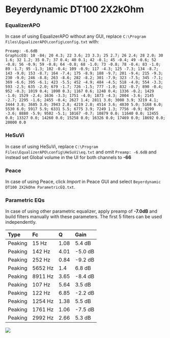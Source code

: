 # Beyerdynamic DT100 2X2kOhm

### EqualizerAPO
In case of using EqualizerAPO without any GUI, replace `C:\Program Files\EqualizerAPO\config\config.txt`
with:
```
Preamp: -6.6dB
GraphicEQ: 10 -84; 20 4.3; 22 3.6; 23 3.3; 25 2.7; 26 2.4; 28 2.0; 30 1.6; 32 1.2; 35 0.7; 37 0.4; 40 0.1; 42 -0.1; 45 -0.4; 49 -0.6; 52 -0.8; 56 -0.9; 59 -0.8; 64 -0.8; 68 -1.0; 73 -0.8; 78 -0.4; 83 -1.0; 89 -1.7; 95 -1.3; 102 -0.4; 109 -0.9; 117 -4.3; 125 -7.3; 134 -8.7; 143 -9.0; 153 -8.7; 164 -7.4; 175 -8.9; 188 -9.7; 201 -9.4; 215 -9.3; 230 -9.0; 246 -8.8; 263 -8.6; 282 -8.2; 301 -7.9; 323 -7.5; 345 -7.1; 369 -6.6; 395 -6.1; 423 -5.5; 452 -4.9; 484 -4.5; 518 -4.0; 554 -3.3; 593 -2.5; 635 -2.0; 679 -1.7; 726 -1.5; 777 -1.0; 832 -0.7; 890 -0.4; 952 -0.3; 1019 0.4; 1090 0.3; 1167 0.6; 1248 0.4; 1336 -0.2; 1429 -1.0; 1529 -2.4; 1636 -3.3; 1751 -4.0; 1873 -4.3; 2004 -3.6; 2145 -2.7; 2295 -1.6; 2455 -0.4; 2627 1.4; 2811 3.0; 3008 3.9; 3219 4.1; 3444 3.8; 3685 3.0; 3943 2.8; 4219 2.8; 4514 3.6; 4830 5.0; 5168 6.0; 5530 6.0; 5917 5.9; 6331 5.5; 6775 3.9; 7249 1.3; 7756 -0.9; 8299 -3.6; 8880 -5.9; 9502 -5.1; 10167 -0.7; 10879 0.0; 11640 0.0; 12455 0.0; 13327 0.0; 14260 0.0; 15258 0.0; 16326 0.0; 17469 0.0; 18692 0.0; 20000 0.0
```

### HeSuVi
In case of using HeSuVi, replace `C:\Program Files\EqualizerAPO\config\HeSuVi\eq.txt` and omit `Preamp:
-6.6dB` and instead set Global volume in the UI for both channels to **-66**

### Peace
In case of using Peace, click *Import* in Peace GUI and select `Beyerdynamic DT100 2X2kOhm ParametricEQ.txt`.

### Parametric EQs
In case of using other parametric equalizer, apply preamp of **-7.0dB** and build filters manually with
these parameters. The first 5 filters can be used independently.

| Type    | Fc      |    Q | Gain    |
|:--------|:--------|:-----|:--------|
| Peaking | 15 Hz   | 1.08 | 5.4 dB  |
| Peaking | 142 Hz  | 4.01 | -5.0 dB |
| Peaking | 252 Hz  | 0.84 | -9.2 dB |
| Peaking | 5652 Hz | 1.4  | 6.8 dB  |
| Peaking | 8911 Hz | 3.65 | -8.4 dB |
| Peaking | 107 Hz  | 5.64 | 3.5 dB  |
| Peaking | 122 Hz  | 6.85 | -2.2 dB |
| Peaking | 1254 Hz | 1.38 | 5.5 dB  |
| Peaking | 1761 Hz | 1.06 | -7.5 dB |
| Peaking | 2992 Hz | 2.66 | 5.3 dB  |

![](https://raw.githubusercontent.com/jaakkopasanen/AutoEq/master/results/innerfidelity/sbaf-serious/Beyerdynamic%20DT100%202X2kOhm/Beyerdynamic%20DT100%202X2kOhm.png)